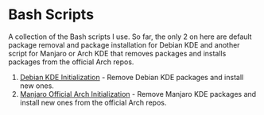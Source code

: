# Bash Scripts
A collection of the Bash scripts I use. So far, the only 2 on here are default package removal and package installation for Debian KDE and another script for Manjaro or Arch KDE that removes packages and installs packages from the official Arch repos.

1. [Debian KDE Initialization]() - Remove Debian KDE packages and install new ones.
2. [Manjaro Official Arch Initialization]() - Remove Manjaro KDE packages and install new ones from the official Arch repos.
